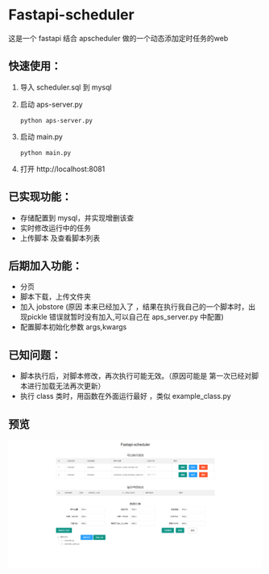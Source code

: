 # Fastapi-scheduler

这是一个 fastapi 结合 apscheduler 做的一个动态添加定时任务的web

## 快速使用：

1. 导入 scheduler.sql 到 mysql

2. 启动 aps-server.py

   ```
   python aps-server.py
   ```

3. 启动 main.py

   ```
   python main.py
   ```

4. 打开 http://localhost:8081

## 已实现功能：

- 存储配置到 mysql，并实现增删该查
- 实时修改运行中的任务
- 上传脚本 及查看脚本列表

## 后期加入功能：

- 分页
- 脚本下载，上传文件夹
- 加入 jobstore (原因 本来已经加入了 ，结果在执行我自己的一个脚本时，出现pickle 错误就暂时没有加入,可以自己在 aps_server.py 中配置)
- 配置脚本初始化参数 args,kwargs



## 已知问题：

- 脚本执行后，对脚本修改，再次执行可能无效。（原因可能是 第一次已经对脚本进行加载无法再次更新）
- 执行 class 类时，用函数在外面运行最好 ，类似 example_class.py



## 预览

 ![image](https://github.com/libaibuaidufu/Fastapi-scheduler/blob/master/doc_img.png) 

